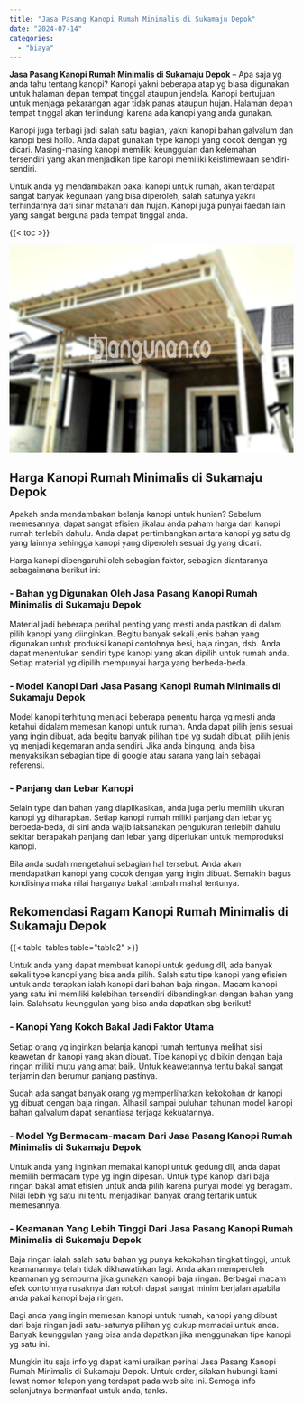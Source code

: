 ```yaml
---
title: "Jasa Pasang Kanopi Rumah Minimalis di Sukamaju Depok"
date: "2024-07-14"
categories: 
  - "biaya"
---
```


**Jasa Pasang Kanopi Rumah Minimalis di Sukamaju Depok** – Apa saja yg anda tahu tentang kanopi? Kanopi yakni beberapa atap yg biasa digunakan untuk halaman depan tempat tinggal ataupun jendela. Kanopi bertujuan untuk menjaga pekarangan agar tidak panas ataupun hujan. Halaman depan tempat tinggal akan terlindungi karena ada kanopi yang anda gunakan.

Kanopi juga terbagi jadi salah satu bagian, yakni kanopi bahan galvalum dan kanopi besi hollo. Anda dapat gunakan type kanopi yang cocok dengan yg dicari. Masing-masing kanopi memiliki keunggulan dan kelemahan tersendiri yang akan menjadikan tipe kanopi memiliki keistimewaan sendiri-sendiri.

Untuk anda yg mendambakan pakai kanopi untuk rumah, akan terdapat sangat banyak kegunaan yang bisa diperoleh, salah satunya yakni terhindarnya dari sinar matahari dan hujan. Kanopi juga punyai faedah lain yang sangat berguna pada tempat tinggal anda.

{{< toc >}}

![Jasa Pasang Kanopi Rumah Minimalis di Sukamaju Depok](/images/harga-kanopi-minimalis-17.png)

## Harga Kanopi Rumah Minimalis di Sukamaju Depok

Apakah anda mendambakan belanja kanopi untuk hunian? Sebelum memesannya, dapat sangat efisien jikalau anda paham harga dari kanopi rumah terlebih dahulu. Anda dapat pertimbangkan antara kanopi yg satu dg yang lainnya sehingga kanopi yang diperoleh sesuai dg yang dicari.

Harga kanopi dipengaruhi oleh sebagian faktor, sebagian diantaranya sebagaimana berikut ini:

### \- Bahan yg Digunakan Oleh Jasa Pasang Kanopi Rumah Minimalis di Sukamaju Depok

Material jadi beberapa perihal penting yang mesti anda pastikan di dalam pilih kanopi yang diinginkan. Begitu banyak sekali jenis bahan yang digunakan untuk produksi kanopi contohnya besi, baja ringan, dsb. Anda dapat menentukan sendiri type kanopi yang akan dipilih untuk rumah anda. Setiap material yg dipilih mempunyai harga yang berbeda-beda.

### \- Model Kanopi Dari Jasa Pasang Kanopi Rumah Minimalis di Sukamaju Depok

Model kanopi terhitung menjadi beberapa penentu harga yg mesti anda ketahui didalam memesan kanopi untuk rumah. Anda dapat pilih jenis sesuai yang ingin dibuat, ada begitu banyak pilihan tipe yg sudah dibuat, pilih jenis yg menjadi kegemaran anda sendiri. Jika anda bingung, anda bisa menyaksikan sebagian tipe di google atau sarana yang lain sebagai referensi.

### \- Panjang dan Lebar Kanopi

Selain type dan bahan yang diaplikasikan, anda juga perlu memilih ukuran kanopi yg diharapkan. Setiap kanopi rumah miliki panjang dan lebar yg berbeda-beda, di sini anda wajib laksanakan pengukuran terlebih dahulu sekitar berapakah panjang dan lebar yang diperlukan untuk memproduksi kanopi.

Bila anda sudah mengetahui sebagian hal tersebut. Anda akan mendapatkan kanopi yang cocok dengan yang ingin dibuat. Semakin bagus kondisinya maka nilai harganya bakal tambah mahal tentunya.

## Rekomendasi Ragam Kanopi Rumah Minimalis di Sukamaju Depok

{{< table-tables table="table2" >}}

Untuk anda yang dapat membuat kanopi untuk gedung dll, ada banyak sekali type kanopi yang bisa anda pilih. Salah satu tipe kanopi yang efisien untuk anda terapkan ialah kanopi dari bahan baja ringan. Macam kanopi yang satu ini memiliki kelebihan tersendiri dibandingkan dengan bahan yang lain. Salahsatu keunggulan yang bisa anda dapatkan sbg berikut!

### \- Kanopi Yang Kokoh Bakal Jadi Faktor Utama

Setiap orang yg inginkan belanja kanopi rumah tentunya melihat sisi keawetan dr kanopi yang akan dibuat. Tipe kanopi yg dibikin dengan baja ringan miliki mutu yang amat baik. Untuk keawetannya tentu bakal sangat terjamin dan berumur panjang pastinya.

Sudah ada sangat banyak orang yg memperlihatkan kekokohan dr kanopi yg dibuat dengan baja ringan. Alhasil sampai puluhan tahunan model kanopi bahan galvalum dapat senantiasa terjaga kekuatannya.

### \- Model Yg Bermacam-macam Dari Jasa Pasang Kanopi Rumah Minimalis di Sukamaju Depok

Untuk anda yang inginkan memakai kanopi untuk gedung dll, anda dapat memilih bermacam type yg ingin dipesan. Untuk type kanopi dari baja ringan bakal amat efisien untuk anda pilih karena punyai model yg beragam. Nilai lebih yg satu ini tentu menjadikan banyak orang tertarik untuk memesannya.

### \- Keamanan Yang Lebih Tinggi Dari Jasa Pasang Kanopi Rumah Minimalis di Sukamaju Depok

Baja ringan ialah salah satu bahan yg punya kekokohan tingkat tinggi, untuk keamanannya telah tidak dikhawatirkan lagi. Anda akan memperoleh keamanan yg sempurna jika gunakan kanopi baja ringan. Berbagai macam efek contohnya rusaknya dan roboh dapat sangat minim berjalan apabila anda pakai kanopi baja ringan.

Bagi anda yang ingin memesan kanopi untuk rumah, kanopi yang dibuat dari baja ringan jadi satu-satunya pilihan yg cukup memadai untuk anda. Banyak keunggulan yang bisa anda dapatkan jika menggunakan tipe kanopi yg satu ini.

Mungkin itu saja info yg dapat kami uraikan perihal Jasa Pasang Kanopi Rumah Minimalis di Sukamaju Depok. Untuk order, silakan hubungi kami lewat nomor telepon yang terdapat pada web site ini. Semoga info selanjutnya bermanfaat untuk anda, tanks.
